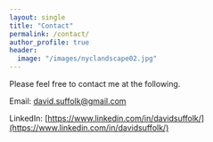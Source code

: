 ```yaml
---
layout: single
title: "Contact"
permalink: /contact/
author_profile: true
header:
  image: "/images/nyclandscape02.jpg"
---
```


Please feel free to contact me at the following.

Email: david.suffolk@gmail.com

LinkedIn: [https://www.linkedin.com/in/davidsuffolk/](https://www.linkedin.com/in/davidsuffolk/)
